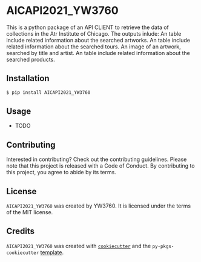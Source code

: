# AICAPI2021_YW3760

This is a python package of an API CLIENT to retrieve the data of collections in the Atr Institute of Chicago. The outputs inlude: An table include related information about the searched artworks. An table include related information about the searched tours. An image of an artwork, searched by title and artist. An table include related information about the searched products.

## Installation

```bash
$ pip install AICAPI2021_YW3760
```

## Usage

- TODO

## Contributing

Interested in contributing? Check out the contributing guidelines. Please note that this project is released with a Code of Conduct. By contributing to this project, you agree to abide by its terms.

## License

`AICAPI2021_YW3760` was created by YW3760. It is licensed under the terms of the MIT license.

## Credits

`AICAPI2021_YW3760` was created with [`cookiecutter`](https://cookiecutter.readthedocs.io/en/latest/) and the `py-pkgs-cookiecutter` [template](https://github.com/py-pkgs/py-pkgs-cookiecutter).
